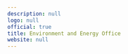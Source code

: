 ```yaml
---
description: null
logo: null
official: true
title: Environment and Energy Office
website: null
---
```

